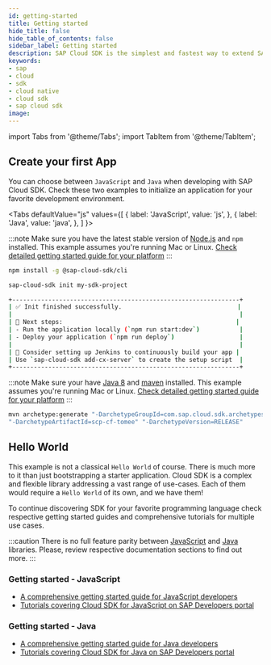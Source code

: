 ```yaml
---
id: getting-started
title: Getting started
hide_title: false
hide_table_of_contents: false
sidebar_label: Getting started
description: SAP Cloud SDK is the simplest and fastest way to extend SAP services and applications in the cloud.
keywords:
- sap
- cloud
- sdk
- cloud native
- cloud sdk
- sap cloud sdk
image:
---
```


import Tabs from '@theme/Tabs';
import TabItem from '@theme/TabItem';


## Create your first App ##
You can choose between `JavaScript` and `Java` when developing with SAP Cloud SDK.
Check these two examples to initialize an application for your favorite development environment.

<Tabs
defaultValue="js"
values={[
{ label: 'JavaScript', value: 'js', },
{ label: 'Java', value: 'java', },
]
}>

<TabItem value="js">

:::note
Make sure you have the latest stable version of [Node.js](https://nodejs.org/en/download/ ) and `npm` installed.
This example assumes you're running Mac or Linux. [Check detailed getting started guide for your platform](../js/getting-started )
:::

```bash
npm install -g @sap-cloud-sdk/cli

sap-cloud-sdk init my-sdk-project

+---------------------------------------------------------------+
| ✅ Init finished successfully.                                |
|                                                               |
| 🚀 Next steps:                                                |
| - Run the application locally (`npm run start:dev`)           |
| - Deploy your application (`npm run deploy`)                  |
|                                                               |
| 🔨 Consider setting up Jenkins to continuously build your app |
| Use `sap-cloud-sdk add-cx-server` to create the setup script  |
+---------------------------------------------------------------+
```


</TabItem>

<TabItem value="java">

:::note
Make sure your have [Java 8](https://adoptopenjdk.net/ ) and [maven](https://maven.apache.org/install.html )  installed.
This example assumes you're running Mac or Linux. [Check detailed getting started guide for your platform](../java/getting-started )
:::

```bash
mvn archetype:generate "-DarchetypeGroupId=com.sap.cloud.sdk.archetypes"\
"-DarchetypeArtifactId=scp-cf-tomee" "-DarchetypeVersion=RELEASE"
```

</TabItem>
</Tabs>

## Hello World ##
This example is not a classical `Hello World` of course. There is much more to it than just bootstrapping a starter
application. Cloud SDK is a complex and flexible library addressing a vast range of use-cases. Each of them would
require a `Hello World` of its own, and we have them!

To continue discovering SDK for your favorite programming language check respective getting started
guides and comprehensive tutorials for multiple use cases.

:::caution
There is no full feature parity between [JavaScript](../js/features )  and [Java](../java/features ) libraries.
Please, review respective documentation sections to find out more.
:::

### Getting started - JavaScript ###

- [A comprehensive getting started guide for JavaScript developers](../js/getting-started )
- [Tutorials covering Cloud SDK for JavaScript on SAP Developers portal](https://developers.sap.com/tutorial-navigator.html?tag=products:technology-platform/sap-cloud-sdk/sap-cloud-sdk&tag=topic:javascript )

### Getting started - Java ###
- [A comprehensive getting started guide for Java developers](../java/getting-started )
- [Tutorials covering Cloud SDK for Java on SAP Developers portal](https://developers.sap.com/tutorial-navigator.html?tag=products:technology-platform/sap-cloud-sdk/sap-cloud-sdk&tag=topic:java )

